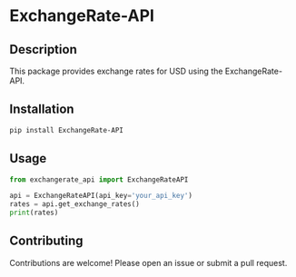 # ExchangeRate-API

## Description
This package provides exchange rates for USD using the ExchangeRate-API.

## Installation
```bash
pip install ExchangeRate-API
```

## Usage
```python
from exchangerate_api import ExchangeRateAPI

api = ExchangeRateAPI(api_key='your_api_key')
rates = api.get_exchange_rates()
print(rates)
```

## Contributing
Contributions are welcome! Please open an issue or submit a pull request.
